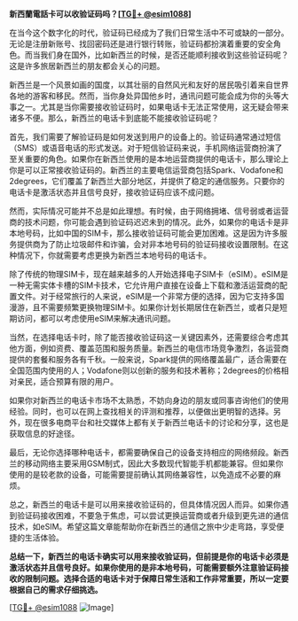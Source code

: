 **新西蘭電話卡可以收验证码吗？[[TG💪+ @esim1088](https://t.me/s/esim1088)]**

在当今这个数字化的时代，验证码已经成为了我们日常生活中不可或缺的一部分。无论是注册新账号、找回密码还是进行银行转账，验证码都扮演着重要的安全角色。而当我们身在国外，比如新西兰的时候，是否还能顺利接收到这些验证码呢？这是许多旅居新西兰的朋友都会关心的问题。

新西兰是一个风景如画的国度，以其壮丽的自然风光和友好的居民吸引着来自世界各地的游客和移民。然而，当你身处异国他乡时，通讯问题可能会成为你的头等大事之一。尤其是当你需要接收验证码时，如果电话卡无法正常使用，这无疑会带来诸多不便。那么，新西兰的电话卡到底能不能接收验证码呢？

首先，我们需要了解验证码是如何发送到用户的设备上的。验证码通常通过短信（SMS）或语音电话的形式发送。对于短信验证码来说，手机网络运营商扮演了至关重要的角色。如果你在新西兰使用的是本地运营商提供的电话卡，那么理论上你是可以正常接收验证码的。新西兰的主要电信运营商包括Spark、Vodafone和2degrees，它们覆盖了新西兰大部分地区，并提供了稳定的通信服务。只要你的电话卡是激活状态并且信号良好，接收验证码应该不成问题。

然而，实际情况可能并不总是如此理想。有时候，由于网络拥堵、信号弱或者运营商的技术问题，你可能会遇到验证码迟迟未到的情况。此外，如果你的电话卡是非本地号码，比如中国的SIM卡，那么接收验证码可能会更加困难。这是因为许多服务提供商为了防止垃圾邮件和诈骗，会对非本地号码的验证码接收设置限制。在这种情况下，你就需要考虑更换为新西兰本地号码的电话卡。

除了传统的物理SIM卡，现在越来越多的人开始选择电子SIM卡（eSIM）。eSIM是一种无需实体卡槽的SIM卡技术，它允许用户直接在设备上下载和激活运营商的配置文件。对于经常旅行的人来说，eSIM是一个非常方便的选择，因为它支持多国漫游，且不需要频繁更换物理SIM卡。如果你计划长期居住在新西兰，或者只是短期访问，都可以考虑使用eSIM来解决通讯问题。

当然，在选择电话卡时，除了能否接收验证码这一关键因素外，还需要综合考虑其他方面，例如资费、覆盖范围和服务质量。新西兰的电信市场竞争激烈，各运营商提供的套餐和服务各有千秋。一般来说，Spark提供的网络覆盖最广，适合需要在全国范围内使用的人；Vodafone则以创新的服务和技术著称；2degrees的价格相对亲民，适合预算有限的用户。

如果你对新西兰的电话卡市场不太熟悉，不妨向身边的朋友或同事咨询他们的使用经验。同时，也可以在网上查找相关的评测和推荐，以便做出更明智的选择。另外，现在很多电商平台和社交媒体上都有关于新西兰电话卡的讨论和分享，这也是获取信息的好途径。

最后，无论你选择哪种电话卡，都需要确保自己的设备支持相应的网络频段。新西兰的移动网络主要采用GSM制式，因此大多数现代智能手机都能兼容。但如果你使用的是较老款的设备，可能需要提前确认其网络兼容性，以免造成不必要的麻烦。

总之，新西兰的电话卡是可以用来接收验证码的，但具体情况因人而异。如果你遇到验证码接收困难，不要急于焦虑，可以尝试更换运营商或者升级到更先进的通信技术，如eSIM。希望这篇文章能帮助你在新西兰的通信之旅中少走弯路，享受便捷的生活体验。

**总结一下，新西兰的电话卡确实可以用来接收验证码，但前提是你的电话卡必须是激活状态并且信号良好。如果你使用的是非本地号码，可能需要额外注意验证码接收的限制问题。选择合适的电话卡对于保障日常生活和工作非常重要，所以一定要根据自己的需求仔细挑选。**

[[TG💪+ @esim1088](https://t.me/s/esim1088) ![Image](https://i.postimg.cc/4NQfJmqS/Snipaste-2025-05-13-00-14-12.png)]